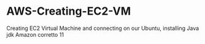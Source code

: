 # AWS-Creating-EC2-VM
Creating EC2 Virtual Machine and connecting on our Ubuntu, installing Java jdk Amazon corretto 11

